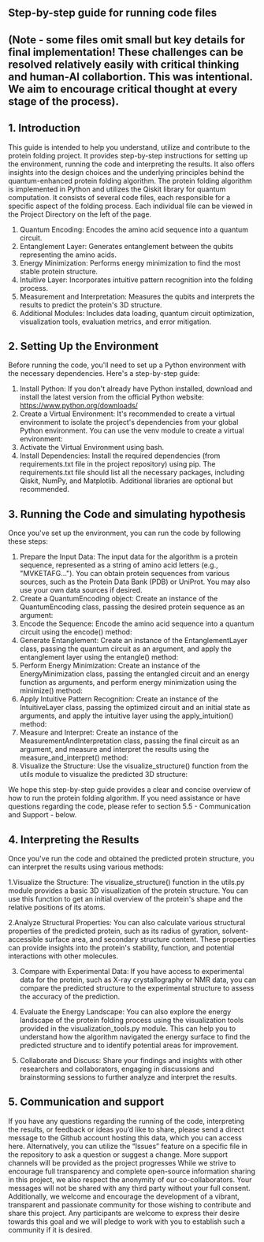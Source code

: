 ## Step-by-step guide for running code files
## (Note - some files omit small but key details for final implementation! These challenges can be resolved relatively easily with critical thinking and  human-AI collabortion. This was intentional. We aim to encourage critical thought at every stage of the process). ## 

## 1. Introduction ##

This guide is intended to help you understand, utilize and contribute to the protein folding project. 
It provides step-by-step instructions for setting up the environment, running the code and interpreting the results.
It also offers insights into the design choices and the underlying principles behind the quantum-enhanced protein folding algorithm.
The protein folding algorithm is implemented in Python and utilizes the Qiskit library for quantum computation. 
It consists of several code files, each responsible for a specific aspect of the folding process. 
Each individual file can be viewed in the Project Directory on the left of the page.

  1. Quantum Encoding: Encodes the amino acid sequence into a quantum circuit.
  2. Entanglement Layer: Generates entanglement between the qubits representing the amino acids.
  3. Energy Minimization: Performs energy minimization to find the most stable protein structure.
  4. Intuitive Layer: Incorporates intuitive pattern recognition into the folding process.
  5. Measurement and Interpretation: Measures the qubits and interprets the results to predict the protein's 3D structure.
  6. Additional Modules: Includes data loading, quantum circuit optimization, visualization tools, evaluation metrics, and error mitigation.

## 2. Setting Up the Environment ##

Before running the code, you'll need to set up a Python environment with the necessary dependencies. Here's a step-by-step guide:
  1. Install Python: If you don't already have Python installed, download and install the latest version from the official Python website: https://www.python.org/downloads/  
  2. Create a Virtual Environment: It's recommended to create a virtual environment to isolate the project's dependencies from your global Python environment. You can use the venv module to create a virtual environment:
  3. Activate the Virtual Environment using bash.
  4. Install Dependencies: Install the required dependencies (from requirements.txt file in the project repository) using pip.
  The requirements.txt file should list all the necessary packages, including Qiskit, NumPy, and Matplotlib. Additional libraries are optional but recommended.
  
## 3. Running the Code and simulating hypothesis ##


Once you've set up the environment, you can run the code by following these steps:
  
  1. Prepare the Input Data: The input data for the algorithm is a protein sequence, represented as a string of amino acid letters (e.g., "MVKETAFG..."). You can obtain protein sequences from various sources, such as the Protein Data Bank (PDB) or UniProt. You may also use your own data sources if desired.
  2. Create a QuantumEncoding object: Create an instance of the QuantumEncoding class, passing the desired protein sequence as an argument:
  3. Encode the Sequence: Encode the amino acid sequence into a quantum circuit using the encode() method:
  4. Generate Entanglement: Create an instance of the EntanglementLayer class, passing the quantum circuit as an argument, and apply the entanglement layer using the entangle() method:
  5. Perform Energy Minimization: Create an instance of the EnergyMinimization class, passing the entangled circuit and an energy function as arguments, and perform energy minimization using the minimize() method:
  6. Apply Intuitive Pattern Recognition: Create an instance of the IntuitiveLayer class, passing the optimized circuit and an initial state as arguments, and apply the intuitive layer using the apply_intuition() method:
  7. Measure and Interpret: Create an instance of the MeasurementAndInterpretation class, passing the final circuit as an argument, and measure and interpret the results using the measure_and_interpret() method:
  8. Visualize the Structure: Use the visualize_structure() function from the utils module to visualize the predicted 3D structure:


We hope this step-by-step guide provides a clear and concise overview of how to run the protein folding algorithm. If you need assistance or have questions regarding the code, please refer to section 5.5 - Communication and Support - below.

## 4. Interpreting the Results ##

Once you've run the code and obtained the predicted protein structure, you can interpret the results using various methods:

  1.Visualize the Structure: The visualize_structure() function in the utils.py module provides a basic 3D visualization of the protein structure. You can use this function to get an initial overview of the protein's shape and the relative positions of its atoms.
  
  2.Analyze Structural Properties: You can also calculate various structural properties of the predicted protein, such as its radius of gyration, solvent-accessible surface area, and secondary structure content. These properties can provide insights into the protein's stability, function, and potential interactions with other molecules.
  
  3. Compare with Experimental Data: If you have access to experimental data for the protein, such as X-ray crystallography or NMR data, you can compare the predicted structure to the experimental structure to assess the accuracy of the prediction.
     
  5. Evaluate the Energy Landscape: You can also explore the energy landscape of the protein folding process using the visualization tools provided in the visualization_tools.py module. This can help you to understand how the algorithm navigated the energy surface to find the predicted structure and to identify potential areas for improvement.
     
  7. Collaborate and Discuss: Share your findings and insights with other researchers and collaborators, engaging in discussions and brainstorming sessions to further analyze and interpret the results.



## 5. Communication and support ##
If you have any questions regarding the running of the code, interpreting the results, or feedback or ideas you’d like to share, please send a direct message to the Github account hosting this data, which you can access here. Alternatively, you can utilize the “Issues” feature on a specific file in the repository to ask a question or suggest a change. More support channels will be provided as the project progresses
While we strive to encourage full transparency and complete open-source information sharing in this project, we also respect the anonymity of our co-collaborators. Your messages will not be shared with any third party without your full consent.
Additionally, we welcome and encourage the development of a vibrant, transparent and passionate community for those wishing to contribute and share this project. Any participants are welcome to express their desire towards this goal and we will pledge to work with you to establish such a community if it is desired.
